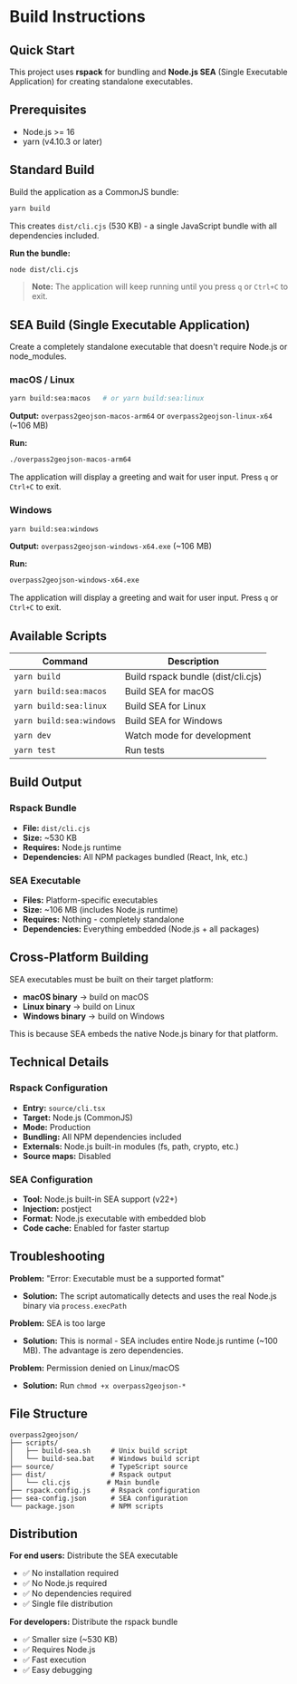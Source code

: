 # Build Instructions

## Quick Start

This project uses **rspack** for bundling and **Node.js SEA** (Single Executable Application) for creating standalone executables.

## Prerequisites

- Node.js >= 16
- yarn (v4.10.3 or later)

## Standard Build

Build the application as a CommonJS bundle:

```bash
yarn build
```

This creates `dist/cli.cjs` (530 KB) - a single JavaScript bundle with all dependencies included.

**Run the bundle:**
```bash
node dist/cli.cjs
```

> **Note:** The application will keep running until you press `q` or `Ctrl+C` to exit.

## SEA Build (Single Executable Application)

Create a completely standalone executable that doesn't require Node.js or node_modules.

### macOS / Linux

```bash
yarn build:sea:macos   # or yarn build:sea:linux
```

**Output:** `overpass2geojson-macos-arm64` or `overpass2geojson-linux-x64` (~106 MB)

**Run:**
```bash
./overpass2geojson-macos-arm64
```

The application will display a greeting and wait for user input. Press `q` or `Ctrl+C` to exit.

### Windows

```bash
yarn build:sea:windows
```

**Output:** `overpass2geojson-windows-x64.exe` (~106 MB)

**Run:**
```cmd
overpass2geojson-windows-x64.exe
```

The application will display a greeting and wait for user input. Press `q` or `Ctrl+C` to exit.

## Available Scripts

| Command | Description |
|---------|-------------|
| `yarn build` | Build rspack bundle (dist/cli.cjs) |
| `yarn build:sea:macos` | Build SEA for macOS |
| `yarn build:sea:linux` | Build SEA for Linux |
| `yarn build:sea:windows` | Build SEA for Windows |
| `yarn dev` | Watch mode for development |
| `yarn test` | Run tests |

## Build Output

### Rspack Bundle
- **File:** `dist/cli.cjs`
- **Size:** ~530 KB
- **Requires:** Node.js runtime
- **Dependencies:** All NPM packages bundled (React, Ink, etc.)

### SEA Executable
- **Files:** Platform-specific executables
- **Size:** ~106 MB (includes Node.js runtime)
- **Requires:** Nothing - completely standalone
- **Dependencies:** Everything embedded (Node.js + all packages)

## Cross-Platform Building

SEA executables must be built on their target platform:
- **macOS binary** → build on macOS
- **Linux binary** → build on Linux
- **Windows binary** → build on Windows

This is because SEA embeds the native Node.js binary for that platform.

## Technical Details

### Rspack Configuration
- **Entry:** `source/cli.tsx`
- **Target:** Node.js (CommonJS)
- **Mode:** Production
- **Bundling:** All NPM dependencies included
- **Externals:** Node.js built-in modules (fs, path, crypto, etc.)
- **Source maps:** Disabled

### SEA Configuration
- **Tool:** Node.js built-in SEA support (v22+)
- **Injection:** postject
- **Format:** Node.js executable with embedded blob
- **Code cache:** Enabled for faster startup

## Troubleshooting

**Problem:** "Error: Executable must be a supported format"
- **Solution:** The script automatically detects and uses the real Node.js binary via `process.execPath`

**Problem:** SEA is too large
- **Solution:** This is normal - SEA includes entire Node.js runtime (~100 MB). The advantage is zero dependencies.

**Problem:** Permission denied on Linux/macOS
- **Solution:** Run `chmod +x overpass2geojson-*`

## File Structure

```
overpass2geojson/
├── scripts/
│   ├── build-sea.sh     # Unix build script
│   └── build-sea.bat    # Windows build script
├── source/              # TypeScript source
├── dist/                # Rspack output
│   └── cli.cjs         # Main bundle
├── rspack.config.js     # Rspack configuration
├── sea-config.json      # SEA configuration
└── package.json         # NPM scripts
```

## Distribution

**For end users:** Distribute the SEA executable
- ✅ No installation required
- ✅ No Node.js required
- ✅ No dependencies required
- ✅ Single file distribution

**For developers:** Distribute the rspack bundle
- ✅ Smaller size (~530 KB)
- ✅ Requires Node.js
- ✅ Fast execution
- ✅ Easy debugging
